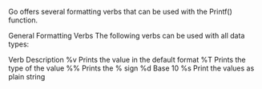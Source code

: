 Go offers several formatting verbs that can be used with the Printf() function.

General Formatting Verbs
The following verbs can be used with all data types:

Verb	Description
%v	Prints the value in the default format
%T	Prints the type of the value
%%	Prints the % sign
%d	Base 10
%s  Print the values as plain string